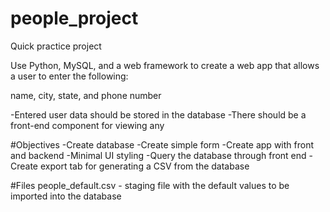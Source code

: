 # people_project
Quick practice project

Use Python, MySQL, and a web framework to create a web app
that allows a user to enter the following:

name, city, state, and phone number

-Entered user data should be stored in the database
-There should be a front-end component for viewing any

#Objectives
-Create database
-Create simple form
-Create app with front and backend
-Minimal UI styling
-Query the database through front end
-Create export tab for generating a CSV from the database

#Files
people_default.csv - staging file with the default values to be imported into the database
